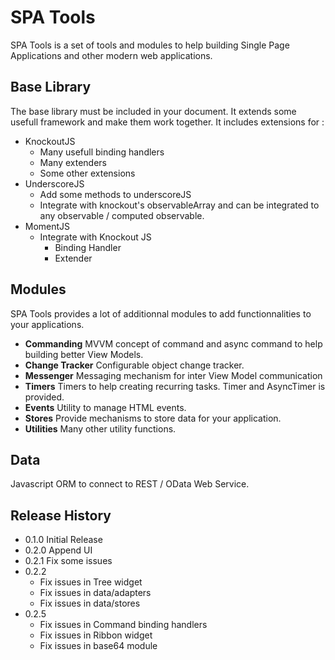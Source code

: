 ﻿# SPA Tools

SPA Tools is a set of tools and modules to help building Single Page Applications and other modern web applications.

## Base Library

The base library must be included in your document. It extends some usefull framework and make them work together. It includes extensions for :

* KnockoutJS
    * Many usefull binding handlers
    * Many extenders
	* Some other extensions
* UnderscoreJS
	* Add some methods to underscoreJS
	* Integrate with knockout's observableArray and can be integrated to any observable / computed observable.
* MomentJS
	* Integrate with Knockout JS
		* Binding Handler
		* Extender

## Modules

SPA Tools provides a lot of additionnal modules to add functionnalities to your applications.

* **Commanding** MVVM concept of command and async command to help building better View Models.
* **Change Tracker** Configurable object change tracker.
* **Messenger** Messaging mechanism for inter View Model communication
* **Timers** Timers to help creating recurring tasks. Timer and AsyncTimer is provided.
* **Events** Utility to manage HTML events.
* **Stores** Provide mechanisms to store data for your application.
* **Utilities** Many other utility functions.

## Data

Javascript ORM to connect to REST / OData Web Service.

## Release History
* 0.1.0 Initial Release
* 0.2.0 Append UI
* 0.2.1 Fix some issues
* 0.2.2 
    * Fix issues in Tree widget
    * Fix issues in data/adapters
    * Fix issues in data/stores
* 0.2.5
	* Fix issues in Command binding handlers
	* Fix issues in Ribbon widget
	* Fix issues in base64 module
